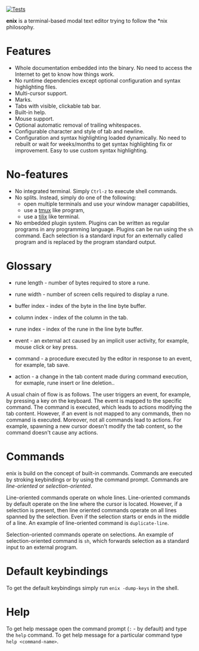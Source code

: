 [![Tests](https://github.com/m-kru/enix/actions/workflows/tests.yml/badge.svg?branch=master)](https://github.com/m-kru/enix/actions?query=master)

**enix** is a terminal-based modal text editor trying to follow the \*nix philosophy.

# Features

- Whole documentation embedded into the binary.
  No need to access the Internet to get to know how things work.
- No runtime dependencies except optional configuration and syntax highlighting files.
- Multi-cursor support.
- Marks.
- Tabs with visible, clickable tab bar.
- Built-in help.
- Mouse support.
- Optional automatic removal of trailing whitespaces.
- Configurable character and style of tab and newline.
- Configuration and syntax highlighting loaded dynamically.
  No need to rebuilt or wait for weeks/months to get syntax highlighting fix or improvement.
  Easy to use custom syntax highlighting.

# No-features

- No integrated terminal.
  Simply `Ctrl-z` to execute shell commands.
- No splits.
  Instead, simply do one of the following:
  -  open multiple terminals and use your window manager capabilities,
  -  use a [tmux](https://github.com/tmux/tmux) like program,
  -  use a [tilix](https://github.com/gnunn1/tilix) like terminal.
- No embedded plugin system.
  Plugins can be written as regular programs in any programming language.
  Plugins can be run using the `sh` command.
  Each selection is a standard input for an externally called program and is replaced by the program standard output.

# Glossary

- rune length - number of bytes required to store a rune.
- rune width - number of screen cells required to display a rune.

- buffer index - index of the byte in the line byte buffer.
- column index - index of the column in the tab.
- rune index - index of the rune in the line byte buffer.

- event - an external act caused by an implicit user activity, for example, mouse click or key press.
- command - a procedure executed by the editor in response to an event, for example, tab save.
- action - a change in the tab content made during command execution, for exmaple, rune insert or line deletion..

A usual chain of flow is as follows.
The user triggers an event, for example, by pressing a key on the keyboard.
The event is mapped to the specific command. 
The command is executed, which leads to actions modifying the tab content.
However, if an event is not mapped to any commands, then no command is executed.
Moreover, not all commands lead to actions.
For example, spawning a new cursor doesn't modify the tab content, so the command doesn't cause any actions.

# Commands

enix is build on the concept of built-in commands.
Commands are executed by stroking keybindings or by using the command prompt.
Commands are *line-oriented* or *selection-oriented*.

Line-oriented commands operate on whole lines.
Line-oriented commands by default operate on the line where the cursor is located.
However, if a selection is present, then line oriented commands operate on all lines spanned by the selection.
Even if the selection starts or ends in the middle of a line.
An example of line-oriented command is `duplicate-line`.

Selection-oriented commands operate on selections.
An example of selection-oriented command is `sh`, which forwards selection as a standard input to an external program.

# Default keybindings

To get the default keybindings simply run `enix -dump-keys` in the shell.

# Help

To get help message open the command prompt (`:` - by default) and type the `help` command.
To get help message for a particular command type `help <command-name>`.
